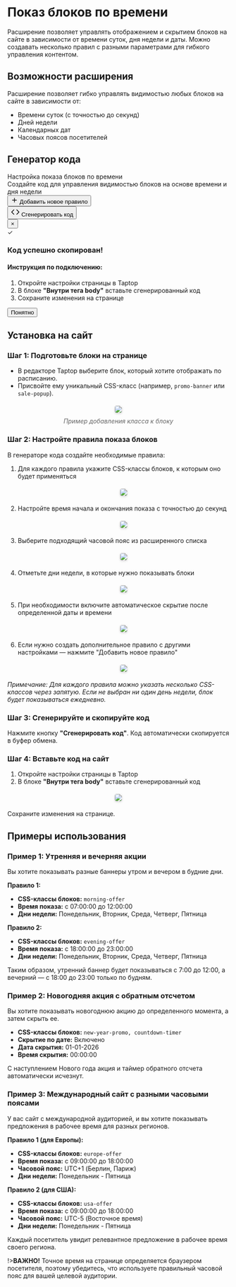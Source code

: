 # Показ блоков по времени

Расширение позволяет управлять отображением и скрытием блоков на сайте в зависимости от времени суток, дня недели и даты. Можно создавать несколько правил с разными параметрами для гибкого управления контентом.

## Возможности расширения

Расширение позволяет гибко управлять видимостью любых блоков на сайте в зависимости от:

- Времени суток (с точностью до секунд)
- Дней недели
- Календарных дат
- Часовых поясов посетителей

## Генератор кода

<div id="time-visibility-generator" class="generator-container">
  <div class="generator-header">
    <div class="generator-title">Настройка показа блоков по времени</div>
    <div class="generator-subtitle">Создайте код для управления видимостью блоков на основе времени и дня недели</div>
  </div>
  
  <!-- Контейнер для правил -->
  <div id="rules-container">
    <!-- Правила будут добавляться динамически -->
  </div>
  
  <!-- Кнопка добавления нового правила -->
  <button id="add-rule-button" class="add-rule-button">
    <svg width="16" height="16" viewBox="0 0 24 24" fill="none" xmlns="http://www.w3.org/2000/svg">
      <path d="M12 5V19M5 12H19" stroke="currentColor" stroke-width="2" stroke-linecap="round" stroke-linejoin="round"/>
    </svg>
    Добавить новое правило
  </button>
  
  <div class="action-section">
    <button id="generate-btn" class="generate-button">
      <svg width="20" height="20" viewBox="0 0 24 24" fill="none" xmlns="http://www.w3.org/2000/svg">
        <path d="M16 18l6-6-6-6" stroke="currentColor" stroke-width="2" stroke-linecap="round" stroke-linejoin="round"/>
        <path d="M8 6l-6 6 6 6" stroke="currentColor" stroke-width="2" stroke-linecap="round" stroke-linejoin="round"/>
      </svg>
      <span class="button-text">Сгенерировать код</span>
    </button>
  </div>
  
  <template id="rule-template">
    <div class="rule-card" data-rule-id=""> <!-- data-rule-id будет заполнен JS -->
      <div class="rule-header">
        <div class="rule-title">Правило <span class="rule-badge rule-number">1</span></div>
        <button class="remove-rule-button" type="button" aria-label="Удалить правило"> <!-- Добавлен type="button" -->
          <svg width="16" height="16" viewBox="0 0 24 24" fill="none" xmlns="http://www.w3.org/2000/svg">
            <path d="M18 6L6 18M6 6l12 12" stroke="currentColor" stroke-width="2" stroke-linecap="round" stroke-linejoin="round"/>
          </svg>
        </button>
      </div>
      <div class="rule-body">
        <div class="settings-section">
          <div class="settings-section-title">Настройка блоков</div>
          <div class="settings-row">
            <div class="setting-group">
              <label for="block-classes-template">CSS классы блоков:</label> <!-- ID изменен для уникальности шаблона -->
              <input type="text" class="text-input block-classes" id="block-classes-template" name="block-classes" placeholder="promo-banner, sale-popup">
              <div class="helper-text">Укажите классы блоков через запятую (без точки)</div>
            </div>
          </div>
        </div>
        <div class="settings-section">
          <div class="settings-section-title">Время показа</div>
          <div class="settings-row">
            <div class="setting-group">
              <label for="start-time-template">Время начала показа:</label>
              <input type="time" step="1" class="text-input start-time" id="start-time-template" name="start-time" value="00:00:00">
            </div>
            <div class="setting-group">
              <label for="end-time-template">Время окончания показа:</label>
              <input type="time" step="1" class="text-input end-time" id="end-time-template" name="end-time" value="23:59:59">
            </div>
            <div class="setting-group">
              <label for="timezone-template">Часовой пояс:</label>
              <select class="select-styled timezone-select" id="timezone-template" name="timezone">
                <option value="auto"  selected>Автоматически (часовой пояс посетителя)</option>
                <optgroup label="Россия и ближнее зарубежье">
                  <option value="2">UTC+2 (Калининград)</option>
                  <option value="3">UTC+3 (Москва)</option>
                  <option value="4">UTC+4 (Самара)</option>
                  <option value="5">UTC+5 (Екатеринбург)</option>
                  <option value="6">UTC+6 (Омск)</option>
                  <option value="7">UTC+7 (Красноярск)</option>
                  <option value="8">UTC+8 (Иркутск)</option>
                  <option value="9">UTC+9 (Якутск)</option>
                  <option value="10">UTC+10 (Владивосток)</option>
                  <option value="11">UTC+11 (Магадан)</option>
                  <option value="12">UTC+12 (Камчатка)</option>
                </optgroup>
                <optgroup label="Западное полушарие">
                  <option value="-12">UTC-12 (Линия перемены даты)</option>
                  <option value="-11">UTC-11 (о. Мидуэй)</option>
                  <option value="-10">UTC-10 (Гавайи)</option>
                  <option value="-9">UTC-9 (Аляска)</option>
                  <option value="-8">UTC-8 (Тихоокеанское время)</option>
                  <option value="-7">UTC-7 (Горное время)</option>
                  <option value="-6">UTC-6 (Центральное время)</option>
                  <option value="-5">UTC-5 (Восточное время)</option>
                  <option value="-4">UTC-4 (Атлантическое время)</option>
                  <option value="-3">UTC-3 (Буэнос-Айрес)</option>
                  <option value="-2">UTC-2 (Среднеатлантическое время)</option>
                  <option value="-1">UTC-1 (Азорские о-ва)</option>
                </optgroup>
                <optgroup label="Центральный регион">
                  <option value="0">UTC+0 (Лондон)</option>
                  <option value="1">UTC+1 (Берлин, Париж)</option>
                </optgroup>
                <optgroup label="Азия и Океания">
                  <option value="4">UTC+4 (Дубай)</option>
                  <!-- Примечание: Дробные часовые пояса обрабатываются parseFloat в JS -->
                  <option value="5.5">UTC+5:30 (Индия)</option>
                  <option value="8">UTC+8 (Китай, Сингапур)</option>
                  <option value="9">UTC+9 (Япония, Корея)</option>
                  <option value="9.5">UTC+9:30 (Центр. Австралия)</option>
                  <option value="10">UTC+10 (Вост. Австралия)</option>
                  <option value="12">UTC+12 (Новая Зеландия)</option>
                  <option value="13">UTC+13 (Самоа)</option>
                </optgroup>
              </select>
            </div>
          </div>
        </div>
        <div class="settings-section">
          <div class="settings-section-title">Дни недели</div>
          <div class="weekday-container">
            <!-- Понедельник -->
            <div class="weekday-item">
              <input type="checkbox" class="weekday-checkbox monday-checkbox" id="monday-rule_id" name="weekday-monday">
              <label class="weekday-label" for="monday-rule_id">Пн</label>
            </div>
            <!-- Вторник -->
            <div class="weekday-item">
              <input type="checkbox" class="weekday-checkbox tuesday-checkbox" id="tuesday-rule_id" name="weekday-tuesday">
              <label class="weekday-label" for="tuesday-rule_id">Вт</label>
            </div>
            <!-- Среда -->
            <div class="weekday-item">
              <input type="checkbox" class="weekday-checkbox wednesday-checkbox" id="wednesday-rule_id" name="weekday-wednesday">
              <label class="weekday-label" for="wednesday-rule_id">Ср</label>
            </div>
            <!-- Четверг -->
            <div class="weekday-item">
              <input type="checkbox" class="weekday-checkbox thursday-checkbox" id="thursday-rule_id" name="weekday-thursday">
              <label class="weekday-label" for="thursday-rule_id">Чт</label>
            </div>
            <!-- Пятница -->
            <div class="weekday-item">
              <input type="checkbox" class="weekday-checkbox friday-checkbox" id="friday-rule_id" name="weekday-friday">
              <label class="weekday-label" for="friday-rule_id">Пт</label>
            </div>
            <!-- Суббота -->
            <div class="weekday-item">
              <input type="checkbox" class="weekday-checkbox saturday-checkbox" id="saturday-rule_id" name="weekday-saturday">
              <label class="weekday-label" for="saturday-rule_id">Сб</label>
            </div>
            <!-- Воскресенье -->
            <div class="weekday-item">
              <input type="checkbox" class="weekday-checkbox sunday-checkbox" id="sunday-rule_id" name="weekday-sunday">
              <label class="weekday-label" for="sunday-rule_id">Вс</label>
            </div>
          </div>
          <div class="helper-text">Если не выбран ни один день, блок будет показываться ежедневно</div>
        </div>
        <div class="settings-row" style="margin-top: 20px;">
          <div class="setting-group">
            <label class="checkbox-container">
              <input type="checkbox" class="hide-after-date hide-after-date-toggle" name="hide-after-date-toggle">
              <span class="checkmark"></span>
              <span class="checkbox-option-label">Скрыть блок после определенной даты и времени <strong>(навсегда)</strong></span>
            </label>
          </div>
        </div>
        <!-- Секция скрытия по дате (видимость управляется JS) -->
        <div class="hide-date-section" style="display: none;">
          <div class="hide-date-row">
            <div class="hide-date-field">
              <label for="hide-date-template">Дата скрытия:</label>
              <input type="date" class="text-input hide-date" id="hide-date-template" name="hide-date">
              <div class="helper-text">После наступления указанной даты и времени блок будет скрыт навсегда.</div>
            </div>
            <div class="hide-date-field">
              <label for="hide-time-template">Время скрытия:</label>
              <input type="time" step="1" class="text-input hide-time" id="hide-time-template" name="hide-time" value="23:59:59">
              <div class="helper-text">Точное время скрытия блока</div>
            </div>
          </div>
        </div>
      </div>
    </div>

  </template>
  
  <!-- Скрытый элемент для хранения сгенерированного кода -->
  <div id="js-code" style="display: none;"></div>
  
  <!-- Модальное окно -->
  <div id="success-modal" class="modal">
    <div class="modal-content">
      <button class="close-modal">&times;</button>
      <div class="modal-header">
        <div class="success-icon">✓</div>
        <h3>Код успешно скопирован!</h3>
      </div>
      <div class="instruction-block">
        <h4>Инструкция по подключению:</h4>
        <ol>
          <li>Откройте настройки страницы в Taptop</li>
          <li>В блоке <strong>"Внутри тега body"</strong> вставьте сгенерированный код</li>
          <li>Сохраните изменения на странице</li>
        </ol>
      </div>
      <button class="close-button">Понятно</button>
    </div>
  </div>
</div>

## Установка на сайт

<div class="step-box">
<h3>Шаг 1: Подготовьте блоки на странице</h3>
<ul>
<li>В редакторе Taptop выберите блок, который хотите отображать по расписанию.</li>
<li>Присвойте ему уникальный CSS-класс (например, <code>promo-banner</code> или <code>sale-popup</code>).</li>
</ul>

<div style="max-width: 600px; margin: 20px auto; text-align: center;">
<img src="./images/time-visibility/add-class.png" style="max-width: 100%; height: auto; border-radius: 4px; box-shadow: 0 2px 5px rgba(0,0,0,0.15);">
<p style="margin-top: 10px; font-style: italic; color: #666;">Пример добавления класса к блоку</p>
</div>
</div>
<div class="step-box">
<h3>Шаг 2: Настройте правила показа блоков</h3>
<p>В генераторе кода создайте необходимые правила:</p>
<ol>
<li>Для каждого правила укажите CSS-классы блоков, к которым оно будет применяться</li>
<div style="max-width: 600px; margin: 20px auto; text-align: center;">
<img src="./images/time-visibility/add-classes.png" style="max-width: 100%; height: auto; border-radius: 4px; box-shadow: 0 2px 5px rgba(0,0,0,0.15);">
</div>
<li>Настройте время начала и окончания показа с точностью до секунд</li>
<div style="max-width: 600px; margin: 20px auto; text-align: center;">
<img src="./images/time-visibility/time.png" style="max-width: 100%; height: auto; border-radius: 4px; box-shadow: 0 2px 5px rgba(0,0,0,0.15);">
</div>
<li>Выберите подходящий часовой пояс из расширенного списка</li>
<div style="max-width: 600px; margin: 20px auto; text-align: center;">
<img src="./images/time-visibility/timezone.png" style="max-width: 100%; height: auto; border-radius: 4px; box-shadow: 0 2px 5px rgba(0,0,0,0.15);">
</div>
<li>Отметьте дни недели, в которые нужно показывать блоки</li>
<div style="max-width: 600px; margin: 20px auto; text-align: center;">
<img src="./images/time-visibility/weekdays.png" style="max-width: 100%; height: auto; border-radius: 4px; box-shadow: 0 2px 5px rgba(0,0,0,0.15);">
</div>
<li>При необходимости включите автоматическое скрытие после определенной даты и времени</li>
<div style="max-width: 600px; margin: 20px auto; text-align: center;">
<img src="./images/time-visibility/hideblock.png" style="max-width: 100%; height: auto; border-radius: 4px; box-shadow: 0 2px 5px rgba(0,0,0,0.15);">
</div>
<li>Если нужно создать дополнительное правило с другими настройками — нажмите "Добавить новое правило"</li>
<div style="max-width: 600px; margin: 20px auto; text-align: center;">
<img src="./images/time-visibility/add-rule.png" style="max-width: 100%; height: auto; border-radius: 4px; box-shadow: 0 2px 5px rgba(0,0,0,0.15);">
</div>
</ol>

<p><em>Примечание: Для каждого правила можно указать несколько CSS-классов через запятую. Если не выбран ни один день недели, блок будет показываться ежедневно.</em></p>
</div>

<div class="step-box">
<h3>Шаг 3: Сгенерируйте и скопируйте код</h3>

<p>Нажмите кнопку <strong>"Сгенерировать код"</strong>. Код автоматически скопируется в буфер обмена.</p>
</div>

<div class="step-box">
<h3>Шаг 4: Вставьте код на сайт</h3>

<ol>
<li>Откройте настройки страницы в Taptop</li>
<li>В блоке <strong>"Внутри тега body"</strong> вставьте сгенерированный код</li>
</ol>

<div style="max-width: 600px; margin: 20px auto; text-align: center;">
<img src="./images/cookie/page-settings.png" style="max-width: 100%; height: auto; border-radius: 4px; box-shadow: 0 2px 5px rgba(0,0,0,0.15);">
</div>

<p>Сохраните изменения на странице.</p>
</div>

## Примеры использования

<div class="important-note t-vs">
<h3>Пример 1: Утренняя и вечерняя акции</h3>
<p>Вы хотите показывать разные баннеры утром и вечером в будние дни.</p>

<p><strong>Правило 1:</strong></p>
<ul >
<li ><strong>CSS-классы блоков:</strong> <code>morning-offer</code></li>
<li ><strong>Время показа:</strong> с 07:00:00 до 12:00:00</li>
<li ><strong>Дни недели:</strong> Понедельник, Вторник, Среда, Четверг, Пятница</li>
</ul>

<p><strong>Правило 2:</strong></p>
<ul>
<li ><strong>CSS-классы блоков:</strong> <code>evening-offer</code></li>
<li ><strong>Время показа:</strong> с 18:00:00 до 23:00:00</li>
<li ><strong>Дни недели:</strong> Понедельник, Вторник, Среда, Четверг, Пятница</li>
</ul>

<p>Таким образом, утренний баннер будет показываться с 7:00 до 12:00, а вечерний — с 18:00 до 23:00 только по будням.</p>
</div>

<div class="important-note t-vs">
<h3>Пример 2: Новогодняя акция с обратным отсчетом</h3>
<p>Вы хотите показывать новогоднюю акцию до определенного момента, а затем скрыть ее.</p>

<ul>
<li><strong>CSS-классы блоков:</strong> <code>new-year-promo, countdown-timer</code></li>
<li><strong>Скрытие по дате:</strong> Включено</li>
<li><strong>Дата скрытия:</strong> 01-01-2026</li>
<li><strong>Время скрытия:</strong> 00:00:00</li>
</ul>

<p>С наступлением Нового года акция и таймер обратного отсчета автоматически исчезнут.</p>
</div>

<div class="important-note t-vs">
<h3>Пример 3: Международный сайт с разными часовыми поясами</h3>
<p>У вас сайт с международной аудиторией, и вы хотите показывать предложения в рабочее время для разных регионов.</p>

<p><strong>Правило 1 (для Европы):</strong></p>
<ul>
<li><strong>CSS-классы блоков:</strong> <code>europe-offer</code></li>
<li><strong>Время показа:</strong> с 09:00:00 до 18:00:00</li>
<li><strong>Часовой пояс:</strong> UTC+1 (Берлин, Париж)</li>
<li><strong>Дни недели:</strong> Понедельник - Пятница</li>
</ul>

<p><strong>Правило 2 (для США):</strong></p>
<ul>
<li><strong>CSS-классы блоков:</strong> <code>usa-offer</code></li>
<li><strong>Время показа:</strong> с 09:00:00 до 18:00:00</li>
<li><strong>Часовой пояс:</strong> UTC-5 (Восточное время)</li>
<li><strong>Дни недели:</strong> Понедельник - Пятница</li>
</ul>

<p>Каждый посетитель увидит релевантное предложение в рабочее время своего региона.</p>
</div>

!>**ВАЖНО!** Точное время на странице определяется браузером посетителя, поэтому убедитесь, что используете правильный часовой пояс для вашей целевой аудитории.

